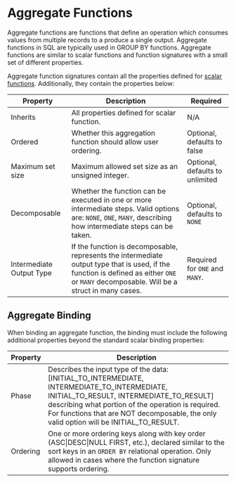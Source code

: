 # Aggregate Functions

Aggregate functions are functions that define an operation which consumes values from multiple records to a produce a single output. Aggregate functions in SQL are typically used in GROUP BY functions. Aggregate functions are similar to scalar functions and function signatures with a small set of different properties.

Aggregate function signatures contain all the properties defined for [scalar functions](scalar_functions.md). Additionally, they contain the properties below:

| Property                 | Description                                                   | Required                        |
| ------------------------ | ------------------------------------------------------------- | ------------------------------- |
| Inherits                 | All properties defined for scalar function.                   | N/A                             |
| Ordered                  | Whether this aggregation function should allow user ordering. | Optional, defaults to false     |
| Maximum set size         | Maximum allowed set size as an unsigned integer.              | Optional, defaults to unlimited |
| Decomposable             | Whether the function can be executed in one or more intermediate steps. Valid options are: `NONE`, `ONE`, `MANY`, describing how intermediate steps can be taken. | Optional, defaults to `NONE`     |
| Intermediate Output Type | If the function is decomposable, represents the intermediate output type that is used, if the function is defined as either `ONE` or `MANY` decomposable. Will be a struct in many cases. | Required for `ONE` and `MANY`.      |



## Aggregate Binding

When binding an aggregate function, the binding must include the following additional properties beyond the standard scalar binding properties:

| Property | Description                                                  |
| -------- | ------------------------------------------------------------ |
| Phase    | Describes the input type of the data: [INITIAL_TO_INTERMEDIATE, INTERMEDIATE_TO_INTERMEDIATE, INITIAL_TO_RESULT, INTERMEDIATE_TO_RESULT] describing what portion of the operation is required. For functions that are NOT decomposable, the only valid option will be INITIAL_TO_RESULT. |
| Ordering | One or more ordering keys along with key order (ASC\|DESC\|NULL FIRST, etc.), declared similar to the sort keys in an `ORDER BY` relational operation. Only allowed in cases where the function signature supports ordering. |

